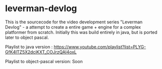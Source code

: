 # leverman-devlog
This is the sourcecode for the video development series  "Leverman Devlog" - a attempt to create a entire game + engine for a complex platformer from scratch.
Initially this was build entirely in java, but is ported later to object pascal.

Playlist to java version : https://www.youtube.com/playlist?list=PLYG-GfK4ITZ5X2dciKXT_COJrzQAI4oxL

Playlist to object-pascal version: Soon

